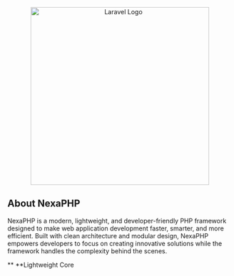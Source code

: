 <p align="center"><a href="https://laravel.com" target="_blank"><img src="https://avatars.githubusercontent.com/u/232864543?s=96&v=4" width="400" alt="Laravel Logo"></a></p>

## About NexaPHP

NexaPHP is a modern, lightweight, and developer-friendly PHP framework designed to make web application development faster, smarter, and more efficient. Built with clean architecture and modular design, NexaPHP empowers developers to focus on creating innovative solutions while the framework handles the complexity behind the scenes.

** **Lightweight Core
